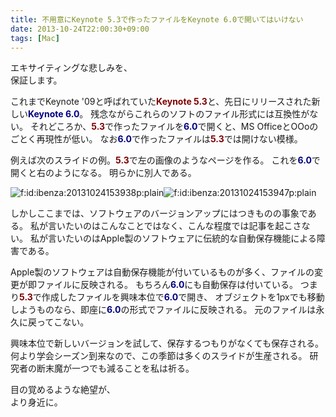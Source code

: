 ```yaml
---
title: 不用意にKeynote 5.3で作ったファイルをKeynote 6.0で開いてはいけない
date: 2013-10-24T22:00:30+09:00
tags: [Mac]
---
```


エキサイティングな悲しみを、  
保証します。

これまでKeynote '09と呼ばれていた<span style="font-weight:bold;color:#800000">Keynote 5.3</span>と、先日にリリースされた新しい<span style="font-weight:bold;color:#000080">Keynote 6.0</span>。
残念ながらこれらのソフトのファイル形式には互換性がない。
それどころか、<span style="font-weight:bold;color:#800000">5.3</span>で作ったファイルを<span style="font-weight:bold;color:#000080">6.0</span>で開くと、MS OfficeとOOoのごとく再現性が低い。
なお<span style="font-weight:bold;color:#000080">6.0</span>で作ったファイルは<span style="font-weight:bold;color:#800000">5.3</span>では開けない模様。

例えば次のスライドの例。<span style="font-weight:bold;color:#800000">5.3</span>で左の画像のようなページを作る。
これを<span style="font-weight:bold;color:#000080">6.0</span>で開くと右のようになる。
明らかに別人である。

<span itemscope itemtype="http://schema.org/Photograph"><img src="/2013/10/24/20131024153938.png" alt="f:id:ibenza:20131024153938p:plain" title="f:id:ibenza:20131024153938p:plain" class="hatena-fotolife minilife" itemprop="image"></span><span itemscope itemtype="http://schema.org/Photograph"><img src="/2013/10/24/20131024153947.png" alt="f:id:ibenza:20131024153947p:plain" title="f:id:ibenza:20131024153947p:plain" class="hatena-fotolife minilife" itemprop="image"></span>

しかしここまでは、ソフトウェアのバージョンアップにはつきものの事象である。
私が言いたいのはこんなことではなく、こんな程度では記事を起こさない。
私が言いたいのはApple製のソフトウェアに伝統的な自動保存機能による障害である。

Apple製のソフトウェアは自動保存機能が付いているものが多く、ファイルの変更が即ファイルに反映される。
もちろん<span style="font-weight:bold;color:#000080">6.0</span>にも自動保存は付いている。
つまり<span style="font-weight:bold;color:#800000">5.3</span>で作成したファイルを興味本位で<span style="font-weight:bold;color:#000080">6.0</span>で開き、
オブジェクトを1pxでも移動しようものなら、即座に<span style="font-weight:bold;color:#000080">6.0</span>の形式でファイルに反映される。
元のファイルは永久に戻ってこない。

興味本位で新しいバージョンを試して、保存するつもりがなくても保存される。
何より学会シーズン到来なので、この季節は多くのスライドが生産される。
研究者の断末魔が一つでも減ることを私は祈る。

目の覚めるような絶望が、  
より身近に。


